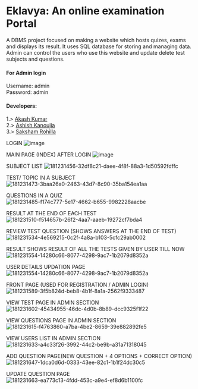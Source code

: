 # Eklavya: An online examination Portal

A DBMS project focused on making a website which hosts quizes, exams and displays its result. It uses SQL database for storing and managing data.
Admin can control the users who use this website and update delete test subjects and questions.

#### For Admin login

Username: admin  
Password: admin

#### Developers:

1.> [Akash Kumar](https://github.com/HelloGit2309)  
2.> [Ashish Kanoujia](https://github.com/Halfsoul24)  
3.> [Saksham Rohilla](https://github.com/naruto361)

LOGIN
![image](https://user-images.githubusercontent.com/58396104/185515223-73afe333-55cd-45f4-a8a6-c3cc3f875654.png)


MAIN PAGE (INDEX) AFTER LOGIN
![image](https://user-images.githubusercontent.com/58396104/185515271-5cd02253-24a8-4295-a316-c8805fd06558.png)


SUBJECT LIST
![181231456-32df8c21-daee-4f8f-88a3-1d50592fdffc](https://user-images.githubusercontent.com/58396104/185515293-74832d05-b12f-43b0-858a-0aa0d0548670.png)

TEST/ TOPIC IN A SUBJECT
![181231473-3baa26a0-2463-43d7-8c90-35ba154ea1aa](https://user-images.githubusercontent.com/58396104/185515349-8ad4b994-8374-439f-8056-f5f893f1474f.png)



QUESTIONS IN A QUIZ
![181231485-f174c777-5e17-4662-b655-9982228aacbe](https://user-images.githubusercontent.com/58396104/185515367-fa5c366f-9c03-41a6-abcf-8796bc77b5d7.png)


RESULT AT THE END OF EACH TEST
![181231510-f514657b-26f2-4aa7-aaeb-19272cf7bda4](https://user-images.githubusercontent.com/58396104/185515391-de004f71-7300-49fd-b4d8-a7770f4aed6a.png)



REVIEW TEST QUESTION (SHOWS ANSWERS AT THE END OF TEST)
![181231534-4e569215-0c2f-4a8a-b103-5cfc29ab0002](https://user-images.githubusercontent.com/58396104/185515419-be5f34cf-7e20-4af5-b09e-9ebaca8166d2.png)



RESULT SHOWS RESULT OF ALL THE TESTS GIVEN BY USER TILL NOW
![181231554-14280c66-8077-4298-9ac7-1b2079d8352a](https://user-images.githubusercontent.com/58396104/185515442-596f157d-e77d-4868-b04a-1b19c526a29d.png)


USER DETAILS UPDATION PAGE
![181231554-14280c66-8077-4298-9ac7-1b2079d8352a](https://user-images.githubusercontent.com/58396104/185515457-53cbad4f-085f-4c1a-86c1-986c8b43d249.png)


FRONT PAGE (USED FOR REGISTRATION / ADMIN LOGIN)
![181231589-3f5b824d-beb8-4b1f-8a1a-2562f9333487](https://user-images.githubusercontent.com/58396104/185515490-44e4ece0-d9e5-4ad7-9c34-30833669f62b.png)


VIEW TEST PAGE IN ADMIN SECTION
![181231602-45434955-46dc-4d0b-8b89-dcc9325f1f22](https://user-images.githubusercontent.com/58396104/185515504-8bd20220-9ddd-4871-8732-4c85f1906655.png)


VIEW QUESTIONS PAGE IN ADMIN SECTION
![181231615-f4763860-a7ba-4be2-8659-39e882892fe5](https://user-images.githubusercontent.com/58396104/185515517-c31ef621-ea42-4013-9096-51caadf4e779.png)


VIEW USERS LIST IN ADMIN SECTION
![181231633-a4c33f26-3992-44c2-be9b-a31a71318045](https://user-images.githubusercontent.com/58396104/185515539-8ab3bcd0-4960-4e18-8e28-37ab4762c6de.png)


ADD QUESTION PAGE(NEW QUESTION + 4 OPTIONS + CORRECT OPTION)
![181231647-1dca0d6d-0333-43ee-82c1-1b1f24dc30c5](https://user-images.githubusercontent.com/58396104/185515555-707a5e87-aff9-4f1f-bde4-42240b1f6668.png)


UPDATE QUESTION PAGE
![181231663-ea773c13-4fdd-453c-a9e4-ef8d6b1100fc](https://user-images.githubusercontent.com/58396104/185515582-0ad4a2d8-f4b5-4052-920c-a4c11008babc.png)
